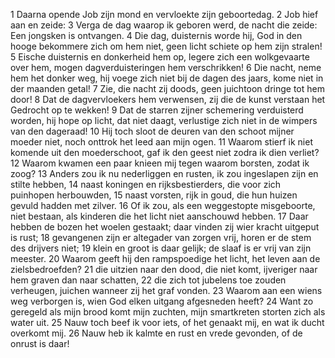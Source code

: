 1 Daarna opende Job zijn mond en vervloekte zijn geboortedag.
2 Job hief aan en zeide:
3 Verga de dag waarop ik geboren werd, de nacht die zeide: Een jongsken is ontvangen.
4 Die dag, duisternis worde hij, God in den hooge bekommere zich om hem niet, geen licht schiete op hem zijn stralen!
5 Eische duisternis en donkerheid hem op, legere zich een wolkgevaarte over hem, mogen dagverduisteringen hem verschrikken!
6 Die nacht, neme hem het donker weg, hij voege zich niet bij de dagen des jaars, kome niet in der maanden getal!
7 Zie, die nacht zij doods, geen juichtoon dringe tot hem door!
8 Dat de dagvervloekers hem verwensen, zij die de kunst verstaan het Gedrocht op te wekken!
9 Dat de starren zijner schemering verduisterd worden, hij hope op licht, dat niet daagt, verlustige zich niet in de wimpers van den dageraad!
10 Hij toch sloot de deuren van den schoot mijner moeder niet, noch onttrok het leed aan mijn ogen.
11 Waarom stierf ik niet komende uit den moederschoot, gaf ik den geest niet zodra ik dien verliet?
12 Waarom kwamen een paar knieen mij tegen waarom borsten, zodat ik zoog?
13 Anders zou ik nu nederliggen en rusten, ik zou ingeslapen zijn en stilte hebben,
14 naast koningen en rijksbestierders, die voor zich puinhopen herbouwden,
15 naast vorsten, rijk in goud, die hun huizen gevuld hadden met zilver.
16 Of ik zou, als een weggestopte misgeboorte, niet bestaan, als kinderen die het licht niet aanschouwd hebben.
17 Daar hebben de bozen het woelen gestaakt; daar vinden zij wier kracht uitgeput is rust;
18 gevangenen zijn er altegader van zorgen vrij, horen er de stem des drijvers niet;
19 klein en groot is daar gelijk; de slaaf is er vrij van zijn meester.
20 Waarom geeft hij den rampspoedige het licht, het leven aan de zielsbedroefden?
21 die uitzien naar den dood, die niet komt, ijveriger naar hem graven dan naar schatten,
22 die zich tot jubelens toe zouden verheugen, juichen wanneer zij het graf vonden.
23 Waarom aan een wiens weg verborgen is, wien God elken uitgang afgesneden heeft?
24 Want zo geregeld als mijn brood komt mijn zuchten, mijn smartkreten storten zich als water uit.
25 Nauw toch beef ik voor iets, of het genaakt mij, en wat ik ducht overkomt mij.
26 Nauw heb ik kalmte en rust en vrede gevonden, of de onrust is daar!